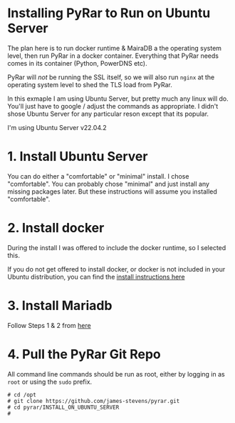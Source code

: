 # Installing PyRar to Run on Ubuntu Server

The plan here is to run docker runtime & MairaDB a the operating system 
level, then run PyRar in a docker container. Everything that PyRar needs comes in its container (Python, PowerDNS etc).

PyRar will *not* be running the SSL itself, so we will also run `nginx` at the operating system level
to shed the TLS load from PyRar.

In this exmaple I am using Ubuntu Server, but pretty much any linux will do. You'll just have to
google / adjust the commands as appropriate. I didn't shose Ubuntu Server for any particular reson
except that its popular.

I'm using Ubuntu Server v22.04.2


# 1. Install Ubuntu Server

You can do either a "comfortable" or "minimal" install. I chose "comfortable". You can probably
chose "minimal" and just install any missing packages later. But these instructions will assume
you installed "comfortable".


# 2. Install docker

During the install I was offered to include the docker runtime, so I selected this.

If you do not get offered to install docker, or docker is not included in your Ubuntu distribution,
you can find the [install instructions here](https://docs.docker.com/engine/install/ubuntu/)


# 3. Install Mariadb

Follow Steps 1 & 2 from [here](https://www.digitalocean.com/community/tutorials/how-to-install-mariadb-on-ubuntu-20-04)



# 4. Pull the PyRar Git Repo

All command line commands should be run as root, either by logging in as `root` or using the `sudo` prefix.

	# cd /opt
	# git clone https://github.com/james-stevens/pyrar.git
	# cd pyrar/INSTALL_ON_UBUNTU_SERVER
	# 

